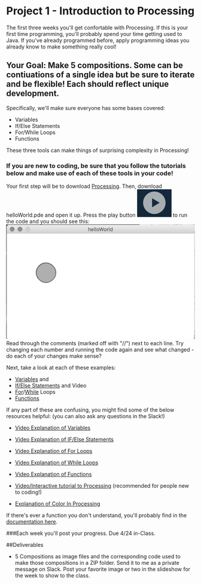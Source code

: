 # Project 1 - Introduction to Processing

The first three weeks you'll get confortable with Processing. If this is your first time programming, you'll probably spend your time getting used to Java. If you've already programmed before, apply programming ideas you already know to make something really cool! 

## Your Goal: Make 5 compositions. Some can be contiuations of a single idea but be sure to iterate and be flexible! Each should reflect unique development. 

Specifically, we'll make sure everyone has some bases covered:

- Variables
- If/Else Statements
- For/While Loops 
- Functions

These three tools can make things of surprising complexity in Processing! 
### If you are new to coding, be sure that you follow the tutorials below and make use of each of these tools in your code! 

Your first step will be to download [Processing](https://processing.org/download/). 
Then, download helloWorld.pde and open it up. Press the play button ![alt text](https://github.com/erawn/Digital-Workshop-For-Artists-2020/blob/master/ProcessingPlay.png "Processing Play Button") to run the code and you should see this:
![alt text](https://github.com/erawn/Digital-Workshop-For-Artists-2020/blob/master/HelloWorldCanvas.png "helloWorld Render")
Read through the comments (marked off with "//") next to each line. Try changing each number and running the code again and see what changed - do each of your changes make sense? 

Next, take a look at each of these examples:

- [Variables](http://learningprocessing.com/examples/chp04/example-04-02-usingvars#) and 
- [If/Else Statements](https://github.com/erawn/Digital-Workshop-For-Artists-2020/blob/master/p1Conditional.pde) and Video
- [For](http://learningprocessing.com/examples/chp06/example-06-06-forloop)/[While](http://learningprocessing.com/examples/chp06/example-06-03-whileloop) Loops 
- [Functions](http://learningprocessing.com/examples/chp07/example-07-02-calling-function)


If any part of these are confusing, you might find some of the below resources helpful: (you can also ask any questions in the Slack!)

- [Video Explanation of Variables](http://learningprocessing.com/videos/4-0)
- [Video Explanation of IF/Else Statements](http://learningprocessing.com/videos/5-1)
- [Video Explanation of For Loops](http://learningprocessing.com/videos/6-2)
- [Video Explanation of While Loops](http://learningprocessing.com/videos/6-0)
- [Video Explanation of Functions](http://learningprocessing.com/videos/7-1)


- [Video/Interactive tutorial to Processing](https://hello.processing.org/) (recommended for people new to coding!)

- [Explanation of Color In Processing](https://processing.org/tutorials/color/)

If there's ever a function you don't understand, you'll probably find in the [documentation here](https://processing.org/reference/).

###Each week you'll post your progress. Due 4/24 in-Class.

##Deliverables
- 5 Compositions as image files and the corresponding code used to make those compositions in a ZIP folder. Send it to me as a private message on Slack. Post your favorite image or two in the slideshow for the week to show to the class. 

